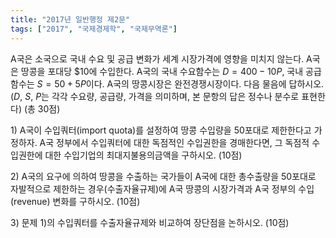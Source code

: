 ```yaml
---
title: "2017년 일반행정 제2문"
tags: ["2017", "국제경제학", "국제무역론"]
---
```


A국은 소국으로 국내 수요 및 공급 변화가 세계 시장가격에 영향을 미치지 않는다. A국은 땅콩을 포대당 \$10에 수입한다. A국의 국내 수요함수는 $D = 400 - 10P$, 국내 공급함수는 $S = 50 + 5P$이다. A국의 땅콩시장은 완전경쟁시장이다. 다음 물음에 답하시오. ($D$, $S$, $P$는 각각 수요량, 공급량, 가격을 의미하며, 본 문항의 답은 정수나 분수로 표현한다) (총 30점)

1\) A국이 수입쿼터(import quota)를 설정하여 땅콩 수입량을 50포대로 제한한다고 가정하자. A국 정부에서 수입쿼터에 대한 독점적인 수입권한을 경매한다면, 그 독점적 수입권한에 대한 수입기업의 최대지불용의금액을 구하시오. (10점)

2\) A국의 요구에 의하여 땅콩을 수출하는 국가들이 A국에 대한 총수출량을 50포대로 자발적으로 제한하는 경우(수출자율규제)에 A국 땅콩의 시장가격과 A국 정부의 수입(revenue) 변화를 구하시오. (10점)

3\) 문제 1\)의 수입쿼터를 수출자율규제와 비교하여 장단점을 논하시오. (10점)

